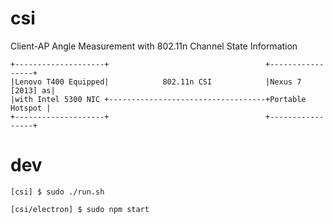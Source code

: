 # csi
Client-AP Angle Measurement with 802.11n Channel State Information

    +--------------------+                                   +-----------------+
    |Lenovo T400 Equipped|            802.11n CSI            |Nexus 7 [2013] as|
    |with Intel 5300 NIC +-----------------------------------+Portable Hotspot |
    +--------------------+                                   +-----------------+


# dev

`[csi] $ sudo ./run.sh`

`[csi/electron] $ sudo npm start`
